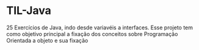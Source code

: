 # TIL-Java
25 Exercícios de Java, indo desde variavéis a interfaces. Esse projeto tem como objetivo principal a fixação dos conceitos sobre Programação Orientada a objeto e sua fixação
